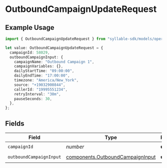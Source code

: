# OutboundCampaignUpdateRequest

## Example Usage

```typescript
import { OutboundCampaignUpdateRequest } from "syllable-sdk/models/operations";

let value: OutboundCampaignUpdateRequest = {
  campaignId: 58029,
  outboundCampaignInput: {
    campaignName: "Outbound Campaign 1",
    campaignVariables: {},
    dailyStartTime: "09:00:00",
    dailyEndTime: "17:00:00",
    timezone: "America/New_York",
    source: "+19032900844",
    callerId: "19995551234",
    retryInterval: "30m",
    pauseSeconds: 30,
  },
};
```

## Fields

| Field                                                                                | Type                                                                                 | Required                                                                             | Description                                                                          |
| ------------------------------------------------------------------------------------ | ------------------------------------------------------------------------------------ | ------------------------------------------------------------------------------------ | ------------------------------------------------------------------------------------ |
| `campaignId`                                                                         | *number*                                                                             | :heavy_check_mark:                                                                   | N/A                                                                                  |
| `outboundCampaignInput`                                                              | [components.OutboundCampaignInput](../../models/components/outboundcampaigninput.md) | :heavy_check_mark:                                                                   | N/A                                                                                  |